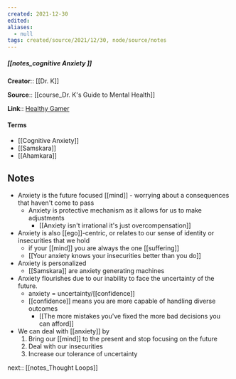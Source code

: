 ```yaml
---
created: 2021-12-30 
edited: 
aliases:
  - null
tags: created/source/2021/12/30, node/source/notes
---
```


##### [[notes_cognitive Anxiety ]]

**Creator**:: [[Dr. K]]
 
**Source**:: [[course_Dr. K's Guide to Mental Health]]

**Link**:: [Healthy Gamer](https://coaching.healthygamer.gg/guide/lessons/cognitive-anxiety)

#### Terms

- [[Cognitive Anxiety]]
- [[Samskara]]
- [[Ahamkara]]

## Notes

- Anxiety is the future focused [[mind]] - worrying about a consequences that haven't come to pass
	- Anxiety is protective mechanism as it allows for us to make adjustments
		- [[Anxiety isn't irrational it's just overcompensation]]
- Anxiety is also [[ego]]-centric, or relates to our sense of identity or insecurities that we hold
	- if your [[mind]] you are always the one [[suffering]]
	- [[Your anxiety knows your insecurities better than you do]]
- Anxiety is personalized
	- [[Samskara]] are anxiety generating machines 
- Anxiety flourishes due to our inability to face the uncertainty of the future.
	- anxiety = uncertainty/[[confidence]]
	- [[confidence]] means you are more capable of handling diverse outcomes
		- [[The more mistakes you've fixed the more bad decisions you can afford]]
- We can deal with [[anxiety]] by 
	1. Bring our [[mind]] to the present and stop focusing on the future
	2. Deal with our insecurities 
	3. Increase our tolerance of uncertainty

next:: [[notes_Thought Loops]]